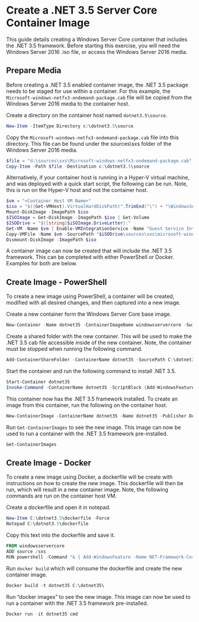 # Create a .NET 3.5 Server Core Container Image

This guide details creating a Windows Server Core container that includes the .NET 3.5 framework. Before starting this exercise, you will need the Windows Server 2016 .iso file, or access the Windows Server 2016 media.

## Prepare Media

Before creating a .NET 3.5 enabled container image, the .NET 3.5 package needs to be staged for use within a container. For this example, the `Microsoft-windows-netfx3-ondemand-package.cab` file will be copied from the Windows Server 2016 media to the container host.

Create a directory on the container host named `dotnet3.5\source`.

```powershell
New-Item -ItemType Directory c:\dotnet3.5\source
```

Copy the `Microsoft-windows-netfx3-ondemand-package.cab` file into this directory. This file can be found under the sources\sxs folder of the Windows Server 2016 media.

```powershell
$file = "d:\sources\sxs\Microsoft-windows-netfx3-ondemand-package.cab"
Copy-Item -Path $file -Destination c:\dotnet3.5\source
```	
	
Alternatively, if your container host is running in a Hyper-V virtual machine, and was deployed with a quick start script, the following can be run. Note, this is run on the Hyper-V host and not the container host. 

```powershell
$vm = "<Container Host VM Name>"
$iso = "$((Get-VMHost).VirtualHardDiskPath)".TrimEnd("\") + "\WindowsServerTP4.iso"
Mount-DiskImage -ImagePath $iso
$ISOImage = Get-DiskImage -ImagePath $iso | Get-Volume
$ISODrive = "$([string]$iSOImage.DriveLetter):"
Get-VM -Name $vm | Enable-VMIntegrationService -Name "Guest Service Interface"
Copy-VMFile -Name $vm -SourcePath "$iSODrive\sources\sxs\microsoft-windows-netfx3-ondemand-package.cab" -DestinationPath "c:\dotnet3.5\source\microsoft-windows-netfx3-ondemand-package.cab" -FileSource Host -CreateFullPath
Dismount-DiskImage -ImagePath $iso
```

A container image can now be created that will include the .NET 3.5 framework. This can be completed with either PowerShell or Docker. Examples for both are below.

## Create Image - PowerShell

To create a new image using PowerShell, a container will be created, modified with all desired changes, and then captured into a new image.

Create a new container form the Windows Server Core base image.

```powershell
New-Container -Name dotnet35 -ContainerImageName windowsservercore -SwitchName “Virtual Switch”
```

Create a shared folder with the new container. This will be used to make the .NET 3.5 cab file accessible inside of the new container.  Note, the container must be stopped when running the following command.

```powershell
Add-ContainerShareFolder -ContainerName dotnet35 -SourcePath C:\dotnet3.5\source -DestinationPath c:\sxs
```

Start the container and run the following command to install .NET 3.5.

```powershell
Start-Container dotnet35
Invoke-Command -ContainerName dotnet35 -ScriptBlock {Add-WindowsFeature -Name NET-Framework-Core -Source c:\sxs } -RunAsAdministrator
```

This container now has the .NET 3.5 framework installed. To create an image from this container, run the following on the container host.

```powershell
New-ContainerImage -ContainerName dotnet35 -Name dotnet35 -Publisher Demo -Version 1.0
```

Run `Get-ContainerImages` to see the new image. This image can now be used to run a container with the .NET 3.5 framework pre-installed.

```powershell
Get-ContainerImages
```

## Create Image - Docker
 
To create a new image using Docker, a dockerfile will be create with instructions on how to create the new image. This dockerfile will then be run, which will result in a new container image. Note, the following commands are run on the container host VM.

Create a dockerfile and open it in notepad.

```powershell
New-Item C:\dotnet3.5\dockerfile -Force
Notepad C:\dotnet3.5\dockerfile
```

Copy this text into the dockerfile and save it.

```powershell
FROM windowsservercore
ADD source /sxs
RUN powershell -Command "& { Add-WindowsFeature -Name NET-Framework-Core -Source c:\sxs }"
```

Run `docker build` which will consume the dockerfile and create the new container image.

```powershell
Docker build -t dotnet35 C:\dotnet35\
```

Run “docker images” to see the new image. This image can now be used to run a container with the .NET 3.5 framework pre-installed.

```powershell
Docker run -it dotnet35 cmd
```
